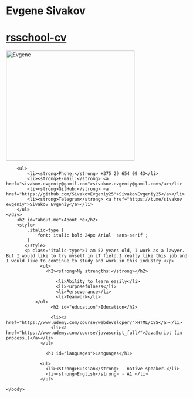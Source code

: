 <!DOCTYPE html>
<html lang="en">
<head>
    <meta charset="UTF-8">
    <meta http-equiv="X-UA-Compatible" content="IE=edge">
    <meta name="viewport" content="width=device-width, initial-scale=1.0">
    <title>Document</title>
</head>
<body>
    <h1>Evgene Sivakov</h1>
    <h1><a href="rsschool-cv">rsschool-cv</a></h1>
    <body>
    <img src="https://cvws.icloud-content.com/B/AQcdxSgOn1E03m1Dkyq0R-9PpA6AAcTwtj3uF_Z73AoFdrpCeIRM-fpr/
    Evgene.jpeg?o=Aj2coKLCa0HGBUSNEhjhl49vgwpeuJFH5Rbi7_FC7sku&v=1&x=3&a=CAogN_QyWWDdW8wvb0V1FV6gk-wDQEdu_X7bvJdvkGxNCh0SbRCciZvMvi8YvIDSzL4vIgEAUgRPpA6AWgRM-fpraiZ3MqFmQs7FJcUk9vSE7UaOuEARYTpu6tzJEhDRWRO8_ZUOEjtjk3ImJ0OCc6-0bpmns3mfgsezXHk8zY_7cYyGQccmpAcxHLQ3vROCb4I&e
    =1631711428&fl=&r=58dfcbb1-d16f-488e-9d66-706765c5f242-1&k=wDWVx6OKr2HxRNgAJ8aCPg&ckc=com.apple.clouddocs&ckz=com.apple.CloudDocs&p=41&s=Ja0DjVnI9dMeTU_RgiTnGCC_9vA&cd=i"
         alt="Evgene" width="350" height="300">
    
        <ul>
            <li><strong>Phone:</strong> +375 29 654 09 43</li>
            <li><strong>E-mail:</strong> <a href="sivakov.evgeniy@gamil.com">sivakov.evgeniy@gamil.com</a></li>
            <li><strong>GitHub:</strong> <a href="https://github.com/SivakovEvgeniy25">SivakovEvgeniy25</a></li>
            <li><strong>Telegram</strong> <a href="https://t.me/sivakov evgeniy">Sivakov Evgeniy</a></li>
        </ul>
    </div>
        <h2 id="about-me">About Me</h2>
        <style>
            .italic-type {
                font: italic bold 24px Arial  sans-serif ;
            }
           </style>
           <p class="italic-type">I am 52 years old, I work as a lawyer. But I would like to try myself in iT field.I really like this job and I would like to continue to study and work in this industry.</p>
                 <ul>
                   <h2><strong>My strengths:</strong></h2>
    
                       <li>Ability to learn easily</li>
                       <li>Purposefulness</li>
                       <li>Perseverance</li>
                       <li>Teamwork</li>
               </ul>
                     <h2 id="education">Education</h2>
    
                     <li><a href="https://www.udemy.com/course/webdeveloper/">HTML/CSS</a></li>
                     <li><a href="https://www.udemy.com/course/javascript_full/">JavaScript (in process…)</a></li>
                 </ul>
    
                   <h1 id="languages">Languages</h1>
    
                 <ul>
                   <li><strong>Russian</strong> - native speaker.</li>
                   <li><strong>English</strong> - A1 </li>
                 </ul>
    
    </body>
    
</body>
</html>
